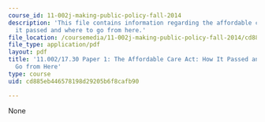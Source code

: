 ```yaml
---
course_id: 11-002j-making-public-policy-fall-2014
description: 'This file contains information regarding the affordable care act: how
  it passed and where to go from here.'
file_location: /coursemedia/11-002j-making-public-policy-fall-2014/cd885eb446578198d29205b6f8cafb90_MIT11_002JF14_pa1stud2.pdf
file_type: application/pdf
layout: pdf
title: '11.002/17.30 Paper 1: The Affordable Care Act: How It Passed and Where to
  Go from Here'
type: course
uid: cd885eb446578198d29205b6f8cafb90

---
```

None